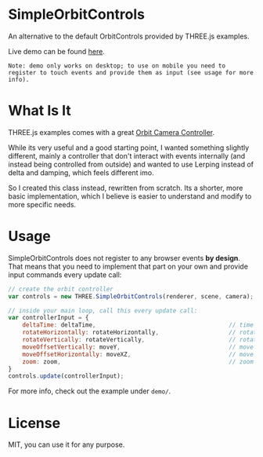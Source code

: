 # SimpleOrbitControls

An alternative to the default OrbitControls provided by THREE.js examples.

Live demo can be found [here](https://ronenness.github.io/SimpleOrbitControls/demo/).

`Note: demo only works on desktop; to use on mobile you need to register to touch events and provide them as input (see usage for more info).`

# What Is It

THREE.js examples comes with a great [Orbit Camera Controller](https://github.com/mrdoob/three.js/blob/master/examples/js/controls/OrbitControls.js). 

While its very useful and a good starting point, I wanted something slightly different, mainly a controller that don't interact with events internally (and instead being controlled from outside) and wanted to use Lerping instead of delta and damping, which feels different imo.

So I created this class instead, rewritten from scratch. Its a shorter, more basic implementation, which I believe is easier to understand and modify to more specific needs. 

# Usage

SimpleOrbitControls does not register to any browser events **by design**. That means that you need to implement that part on your own and provide input commands every update call:

```js
// create the orbit controller
var controls = new THREE.SimpleOrbitControls(renderer, scene, camera);

// inside your main loop, call this every update call:
var controllerInput = {
    deltaTime: deltaTime,                                      // time passed, in seconds, since last update call
    rotateHorizontally: rotateHorizontally,                    // rotation around y axis
    rotateVertically: rotateVertically,                        // rotate vertically around x / z axis
    moveOffsetVertically: moveY,                               // move the target offset (affect lookat AND camera position), along camera's Y axis. 
    moveOffsetHorizontally: moveXZ,                            // move the target offset left / right, relative to camera's world direction.
    zoom: zoom,                                                // zoom in / out
}
controls.update(controllerInput);
```

For more info, check out the example under `demo/`.

# License

MIT, you can use it for any purpose.
